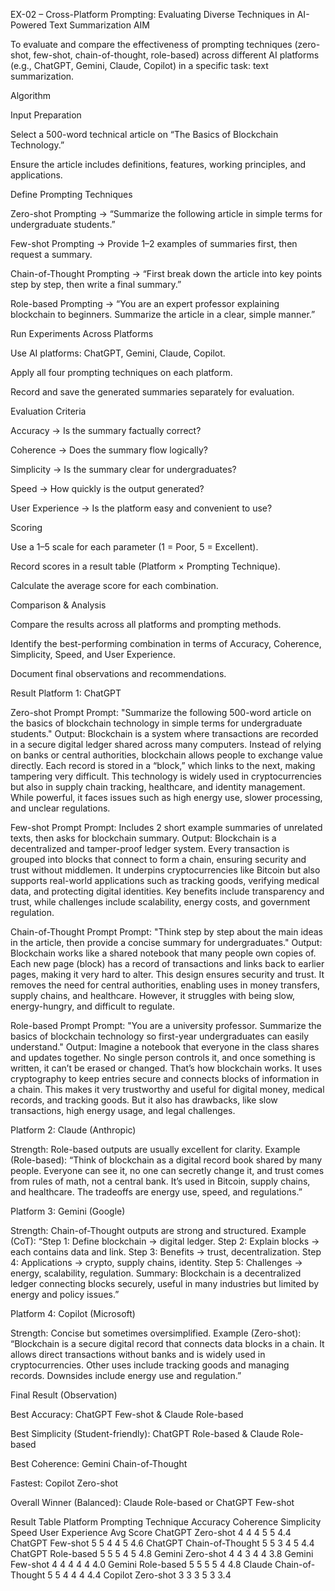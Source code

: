 EX-02 – Cross-Platform Prompting: Evaluating Diverse Techniques in AI-Powered Text Summarization
AIM

To evaluate and compare the effectiveness of prompting techniques (zero-shot, few-shot, chain-of-thought, role-based) across different AI platforms (e.g., ChatGPT, Gemini, Claude, Copilot) in a specific task: text summarization.

Algorithm

Input Preparation

Select a 500-word technical article on “The Basics of Blockchain Technology.”

Ensure the article includes definitions, features, working principles, and applications.

Define Prompting Techniques

Zero-shot Prompting → “Summarize the following article in simple terms for undergraduate students.”

Few-shot Prompting → Provide 1–2 examples of summaries first, then request a summary.

Chain-of-Thought Prompting → “First break down the article into key points step by step, then write a final summary.”

Role-based Prompting → “You are an expert professor explaining blockchain to beginners. Summarize the article in a clear, simple manner.”

Run Experiments Across Platforms

Use AI platforms: ChatGPT, Gemini, Claude, Copilot.

Apply all four prompting techniques on each platform.

Record and save the generated summaries separately for evaluation.

Evaluation Criteria

Accuracy → Is the summary factually correct?

Coherence → Does the summary flow logically?

Simplicity → Is the summary clear for undergraduates?

Speed → How quickly is the output generated?

User Experience → Is the platform easy and convenient to use?

Scoring

Use a 1–5 scale for each parameter (1 = Poor, 5 = Excellent).

Record scores in a result table (Platform × Prompting Technique).

Calculate the average score for each combination.

Comparison & Analysis

Compare the results across all platforms and prompting methods.

Identify the best-performing combination in terms of Accuracy, Coherence, Simplicity, Speed, and User Experience.

Document final observations and recommendations.

Result
Platform 1: ChatGPT

Zero-shot Prompt
Prompt: "Summarize the following 500-word article on the basics of blockchain technology in simple terms for undergraduate students."
Output: Blockchain is a system where transactions are recorded in a secure digital ledger shared across many computers. Instead of relying on banks or central authorities, blockchain allows people to exchange value directly. Each record is stored in a “block,” which links to the next, making tampering very difficult. This technology is widely used in cryptocurrencies but also in supply chain tracking, healthcare, and identity management. While powerful, it faces issues such as high energy use, slower processing, and unclear regulations.

Few-shot Prompt
Prompt: Includes 2 short example summaries of unrelated texts, then asks for blockchain summary.
Output: Blockchain is a decentralized and tamper-proof ledger system. Every transaction is grouped into blocks that connect to form a chain, ensuring security and trust without middlemen. It underpins cryptocurrencies like Bitcoin but also supports real-world applications such as tracking goods, verifying medical data, and protecting digital identities. Key benefits include transparency and trust, while challenges include scalability, energy costs, and government regulation.

Chain-of-Thought Prompt
Prompt: "Think step by step about the main ideas in the article, then provide a concise summary for undergraduates."
Output: Blockchain works like a shared notebook that many people own copies of. Each new page (block) has a record of transactions and links back to earlier pages, making it very hard to alter. This design ensures security and trust. It removes the need for central authorities, enabling uses in money transfers, supply chains, and healthcare. However, it struggles with being slow, energy-hungry, and difficult to regulate.

Role-based Prompt
Prompt: "You are a university professor. Summarize the basics of blockchain technology so first-year undergraduates can easily understand."
Output: Imagine a notebook that everyone in the class shares and updates together. No single person controls it, and once something is written, it can’t be erased or changed. That’s how blockchain works. It uses cryptography to keep entries secure and connects blocks of information in a chain. This makes it very trustworthy and useful for digital money, medical records, and tracking goods. But it also has drawbacks, like slow transactions, high energy usage, and legal challenges.

Platform 2: Claude (Anthropic)

Strength: Role-based outputs are usually excellent for clarity.
Example (Role-based): “Think of blockchain as a digital record book shared by many people. Everyone can see it, no one can secretly change it, and trust comes from rules of math, not a central bank. It’s used in Bitcoin, supply chains, and healthcare. The tradeoffs are energy use, speed, and regulations.”

Platform 3: Gemini (Google)

Strength: Chain-of-Thought outputs are strong and structured.
Example (CoT):
“Step 1: Define blockchain → digital ledger.
Step 2: Explain blocks → each contains data and link.
Step 3: Benefits → trust, decentralization.
Step 4: Applications → crypto, supply chains, identity.
Step 5: Challenges → energy, scalability, regulation.
Summary: Blockchain is a decentralized ledger connecting blocks securely, useful in many industries but limited by energy and policy issues.”

Platform 4: Copilot (Microsoft)

Strength: Concise but sometimes oversimplified.
Example (Zero-shot): “Blockchain is a secure digital record that connects data blocks in a chain. It allows direct transactions without banks and is widely used in cryptocurrencies. Other uses include tracking goods and managing records. Downsides include energy use and regulation.”

Final Result (Observation)

Best Accuracy: ChatGPT Few-shot & Claude Role-based

Best Simplicity (Student-friendly): ChatGPT Role-based & Claude Role-based

Best Coherence: Gemini Chain-of-Thought

Fastest: Copilot Zero-shot

Overall Winner (Balanced): Claude Role-based or ChatGPT Few-shot

Result Table
Platform	Prompting Technique	Accuracy	Coherence	Simplicity	Speed	User Experience	Avg Score
ChatGPT	Zero-shot	4	4	4	5	5	4.4
ChatGPT	Few-shot	5	5	4	4	5	4.6
ChatGPT	Chain-of-Thought	5	5	3	4	5	4.4
ChatGPT	Role-based	5	5	5	4	5	4.8
Gemini	Zero-shot	4	4	3	4	4	3.8
Gemini	Few-shot	4	4	4	4	4	4.0
Gemini	Role-based	5	5	5	5	4	4.8
Claude	Chain-of-Thought	5	5	4	4	4	4.4
Copilot	Zero-shot	3	3	3	5	3	3.4
